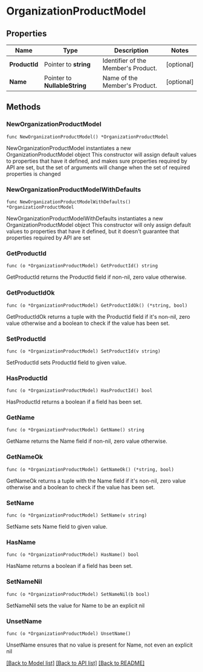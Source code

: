 # OrganizationProductModel

## Properties

Name | Type | Description | Notes
------------ | ------------- | ------------- | -------------
**ProductId** | Pointer to **string** | Identifier of the Member&#39;s Product. | [optional] 
**Name** | Pointer to **NullableString** | Name of the Member&#39;s Product. | [optional] 

## Methods

### NewOrganizationProductModel

`func NewOrganizationProductModel() *OrganizationProductModel`

NewOrganizationProductModel instantiates a new OrganizationProductModel object
This constructor will assign default values to properties that have it defined,
and makes sure properties required by API are set, but the set of arguments
will change when the set of required properties is changed

### NewOrganizationProductModelWithDefaults

`func NewOrganizationProductModelWithDefaults() *OrganizationProductModel`

NewOrganizationProductModelWithDefaults instantiates a new OrganizationProductModel object
This constructor will only assign default values to properties that have it defined,
but it doesn't guarantee that properties required by API are set

### GetProductId

`func (o *OrganizationProductModel) GetProductId() string`

GetProductId returns the ProductId field if non-nil, zero value otherwise.

### GetProductIdOk

`func (o *OrganizationProductModel) GetProductIdOk() (*string, bool)`

GetProductIdOk returns a tuple with the ProductId field if it's non-nil, zero value otherwise
and a boolean to check if the value has been set.

### SetProductId

`func (o *OrganizationProductModel) SetProductId(v string)`

SetProductId sets ProductId field to given value.

### HasProductId

`func (o *OrganizationProductModel) HasProductId() bool`

HasProductId returns a boolean if a field has been set.

### GetName

`func (o *OrganizationProductModel) GetName() string`

GetName returns the Name field if non-nil, zero value otherwise.

### GetNameOk

`func (o *OrganizationProductModel) GetNameOk() (*string, bool)`

GetNameOk returns a tuple with the Name field if it's non-nil, zero value otherwise
and a boolean to check if the value has been set.

### SetName

`func (o *OrganizationProductModel) SetName(v string)`

SetName sets Name field to given value.

### HasName

`func (o *OrganizationProductModel) HasName() bool`

HasName returns a boolean if a field has been set.

### SetNameNil

`func (o *OrganizationProductModel) SetNameNil(b bool)`

 SetNameNil sets the value for Name to be an explicit nil

### UnsetName
`func (o *OrganizationProductModel) UnsetName()`

UnsetName ensures that no value is present for Name, not even an explicit nil

[[Back to Model list]](../README.md#documentation-for-models) [[Back to API list]](../README.md#documentation-for-api-endpoints) [[Back to README]](../README.md)


